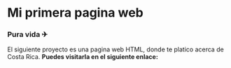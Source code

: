 # Mi primera pagina web 
### Pura vida ✈
El siguiente proyecto es una pagina web HTML, donde te platico acerca de Costa Rica. 
**Puedes visitarla en el siguiente enlace:**
